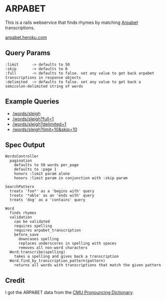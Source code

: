ARPABET
=======

This is a rails webservice that finds rhymes by matching [Arpabet](http://en.wikipedia.org/wiki/Arpabet) transcriptions.

[arpabet.heroku.com](http://arpabet.heroku.com)


Query Params
------------

    :limit      -> defaults to 50
    :skip       -> defaults to 0
    :full       -> defaults to false. set any value to get back arpabet transcriptions in response objects
    :delimited  -> defaults to false. set any value to get back a semicolon-delimited string of words

Example Queries
---------------

- [/words/sleigh](http://arpabet.heroku.com/words/sleigh)
- [/words/sleigh?full=1](http://arpabet.heroku.com/words/sleigh?full=1)
- [/words/sleigh?delimited=1](http://arpabet.heroku.com/words/sleigh?delimited=1)
- [/words/sleigh?limit=10&skip=10](http://arpabet.heroku.com/words/sleigh?limit=10&skip=10)

Spec Output
-----------

    WordsController
      pagination
        defaults to 50 words per_page
        defaults to :page 1
        honors :limit param alone
        honors :limit param in conjunction with :skip param

    SearchPattern
      treats 'foo*' as a 'begins with' query
      treats '*able' as an 'ends with' query
      treats 'dog' as a 'contains' query

    Word
      finds rhymes
      validation
        can be validated
        requires spelling
        requires arpabet_transcription
        before_save
          downcases spelling
          replaces underscores in spelling with spaces
          removes all non-word characters
      Word.transcribe(spelling)
        takes a spelling and gives back a transcription
      Word.find_by_transcription_pattern(pattern)
        returns all words with transcriptions that match the given pattern

Credit
------

I got the ARPABET data from the [CMU Pronouncing Dictionary](http://www.speech.cs.cmu.edu/cgi-bin/cmudict).